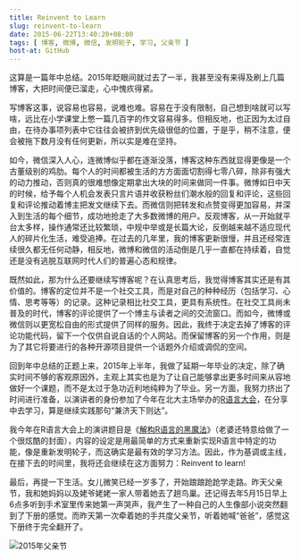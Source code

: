 ```yaml
---
title: Reinvent to Learn
slug: reinvent-to-learn
date: 2015-06-22T13:40:20+08:00
tags: [ 博客, 微博, 微信, 发明轮子, 学习, 父亲节 ]
host-at: GitHub
---
```

这算是一篇年中总结。2015年眨眼间就过去了一半，我甚至没有来得及刷上几篇博客，大把时间便已溜走，心中愧疚得紧。

写博客这事，说容易也容易，说难也难。容易在于没有限制，自己想到啥就可以写啥，远比在小学课堂上憋一篇几百字的作文容易得多。但相反地，也正因为太过自由，在待办事项列表中它往往会被挤到优先级很低的位置，于是乎，稍不注意，便会被拖下数月没有任何更新，所以实是难在坚持。

如今，微信深入人心，连微博似乎都在逐渐没落，博客这种东西就显得更像是一个古董级别的鸡肋。每个人的时间都被生活的方方面面切割得七零八碎，除非有强大的动力推动，否则真的很难想像定期拿出大块的时间来做同一件事。微博如日中天的时候，给予每个人机会发表只言片语并收获粉丝们潮水般的回复和评论，这些回复和评论推动着博主把发文继续下去。而微信则把转发和点赞变得更加容易，并深入到生活的每个细节，成功地抢走了大多数微博的用户。反观博客，从一开始就平台太多样，操作通常还比较繁琐，中规中举或是长篇大论，反倒越来越不适应现代人的碎片化生活，难受追捧。在过去的几年里，我的博客更新很慢，并且还经常连续很久都无任何动静，相反地，微博和微信的活动倒是几乎一直都在持续着，自觉还是没有逃脱互联网时代人们的普遍心态和规律。

既然如此，那为什么还要继续写博客呢？在认真思考后，我觉得博客其实还是有其价值的。博客的定位并不是一个社交工具，而是对自己的种种经历（包括学习、心情、思考等等）的记录。这种记录相比社交工具，更具有系统性。在社交工具尚未普及的时代，博客的评论提供了一个博主与读者之间的交流窗口。而如今，微博或微信则以更宽松自由的形式提供了同样的服务。因此，我终于决定去掉了博客的评论功能代码，留下一个仅供自说自话的个人网站。而保留博客的另一个作用，则是为了其它将要进行的各种开源项目提供一个话题外介绍或调侃的空间。

回到年中总结的正题上来，2015年上半年，我做了延期一年毕业的决定，除了确实时间不够的客观原因外，主观上其实也是为了让自己能够拿出更多时间来从容地做好一个课题，而不是太过于急功近利地纯粹为了毕业。另一方面，我努力挤出了时间进行准备，以演讲者的身份参加了今年在北大主场举办的[R语言大会](http://china-r.org/)，在分享中去学习，算是继续实践那句“兼济天下则达”。

我今年在R语言大会上的演讲题目是《[解构R语言的黑魔法](http://yanlinlin82.github.io/Rmagic/slides/China-R-2015_P9_2_Rmagic_YanLinlin.html)》（老婆还特意给做了一个很炫酷的封面），内容的设定是用最简单的方式来重新实现R语言中特定的功能，像是重新发明轮子，而这确实是最有效的学习方法。因此，作为基调或主线，在接下去的时间里，我将还会继续在这方面努力：Reinvent to learn!

最后，再提一下生活。女儿微笑已经一岁多了，开始踉踉跄跄学走路。昨天父亲节，我和她妈妈以及姥爷姥姥一家人带着她去了趟鸟巢。还记得去年5月15日早上6点多听到手术室里传来她第一声哭声，我产生了一种自己的人生像部小说突然翻到了下册的感觉。而昨天第一次牵着她的手共度父亲节，听着她喊“爸爸”，感觉这下册终于完全翻开了。

![2015年父亲节](images/2015-06-22/fathers_day.jpg)
